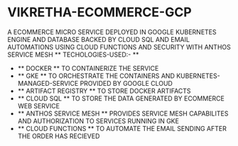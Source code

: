 # VIKRETHA-ECOMMERCE-GCP
A ECOMMERCE MICRO SERVICE DEPLOYED IN GOOGLE KUBERNETES ENGINE AND DATABASE BACKED BY CLOUD SQL AND EMAIL AUTOMATIONS USING CLOUD FUNCTIONS AND SECURITY WITH ANTHOS SERVICE MESH
** TECHOLOGIES-USED:- **
 
- ** DOCKER ** TO CONTAINERIZE THE SERVICE
- ** GKE ** TO ORCHESTRATE THE CONTAINERS AND KUBERNETES-MANAGED-SERVICE PROVIDED BY GOOGLE CLOUD
- ** ARTIFACT REGISTRY ** TO STORE DOCKER ARTIFACTS
- ** CLOUD SQL ** TO STORE THE DATA GENERATED BY ECOMMERCE WEB SERVICE
- ** ANTHOS SERVICE MESH ** PROVIDES SERVICE MESH CAPABILITES AND AUTHORIZATION TO SERVICES RUNNING IN GKE
- ** CLOUD FUNCTIONS ** TO AUTOMATE THE EMAIL SENDING AFTER THE ORDER HAS RECIEVED
